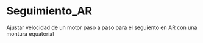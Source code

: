 # Seguimiento_AR
Ajustar velocidad de un motor paso a paso para el seguiento en AR con una montura equatorial
